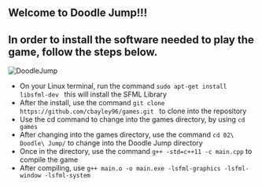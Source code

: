 ## <h2> Welcome to Doodle Jump!!!
  
  ## <h2> In order to install the software needed to play the game, follow the steps below.
  
  ![DoodleJump](doodle.PNG)
  
  * On your Linux terminal, run the command ```sudo apt-get install libsfml-dev ``` this will install the SFML Library
  * After the install, use the command ```git clone https://github.com/cbayley96/games.git ``` to clone into the repository
  * Use the cd command to change into the games directory, by using ```cd games```
  * After changing into the games directory, use the command ```cd 02\ Doodle\ Jump/``` to change into the Doodle Jump directory
  * Once in the directory, use the command ```g++ -std=c++11 -c main.cpp``` to compile the game
  * After compiling, use ```g++ main.o -o main.exe -lsfml-graphics -lsfml-window -lsfml-system``` 
